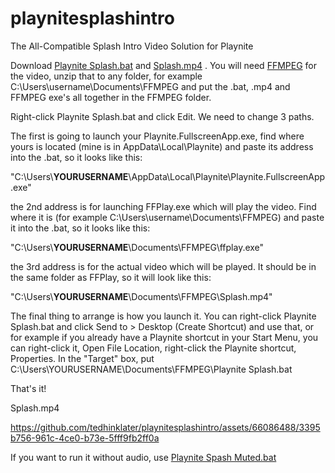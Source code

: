 # playnitesplashintro
The All-Compatible Splash Intro Video Solution for Playnite

Download [Playnite Splash.bat](https://github.com/tedhinklater/playnitesplashintro/blob/main/playnite%20splash.bat) and [Splash.mp4](https://github.com/tedhinklater/playnitesplashintro/blob/main/splash.mp4) . You will need [FFMPEG](https://www.gyan.dev/ffmpeg/builds/ffmpeg-release-essentials.zip) for the video, unzip that to any folder, for example C:\Users\username\Documents\FFMPEG and put the .bat, .mp4 and FFMPEG exe's all together in the FFMPEG folder.

Right-click Playnite Splash.bat and click Edit. We need to change 3 paths.

The first is going to launch your Playnite.FullscreenApp.exe, find where yours is located (mine is in AppData\Local\Playnite) and paste its address into the .bat, so it looks like this:

"C:\Users\\**YOURUSERNAME**\\AppData\Local\Playnite\Playnite.FullscreenApp.exe"

the 2nd address is for launching FFPlay.exe which will play the video. Find where it is (for example C:\Users\username\Documents\FFMPEG) and paste it into the .bat, so it looks like this:

"C:\Users\\**YOURUSERNAME**\\Documents\FFMPEG\ffplay.exe"

the 3rd address is for the actual video which will be played. It should be in the same folder as FFPlay, so it will look like this:

"C:\Users\\**YOURUSERNAME**\\Documents\FFMPEG\Splash.mp4"

The final thing to arrange is how you launch it. You can right-click Playnite Splash.bat and click Send to > Desktop (Create Shortcut) and use that, or for example if you already have a Playnite shortcut in your Start Menu, you can right-click it, Open File Location, right-click the Playnite shortcut, Properties. In the "Target" box, put C:\Users\YOURUSERNAME\Documents\FFMPEG\Playnite Splash.bat

That's it!

Splash.mp4 

https://github.com/tedhinklater/playnitesplashintro/assets/66086488/3395b756-961c-4ce0-b73e-5fff9fb2ff0a

If you want to run it without audio, use [Playnite Spash Muted.bat](https://github.com/tedhinklater/playnitesplashintro/blob/main/playnite%20splash%20muted.bat)
